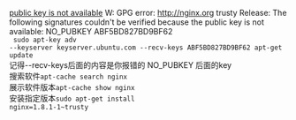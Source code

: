 <a href="http://askubuntu.com/questions/20725/gpg-error-the-following-signatures-couldnt-be-verified-because-the-public-key">public key is not available</a>
W: GPG error: http://nginx.org trusty Release: The following signatures couldn't be verified because the public key is not available: NO_PUBKEY ABF5BD827BD9BF62<br/>
<code>
  sudo apt-key adv --keyserver keyserver.ubuntu.com --recv-keys ABF5BD827BD9BF62 
  apt-get update
</code><br/>
记得--recv-keys后面的内容是你报错的 NO_PUBKEY 后面的key<br/>
搜索软件<code>apt-cache search  nginx</code><br/>
展示软件版本<code>apt-cache show  nginx</code><br/>
安装指定版本<code>sudo apt-get install nginx=1.8.1-1~trusty</code><br/>

